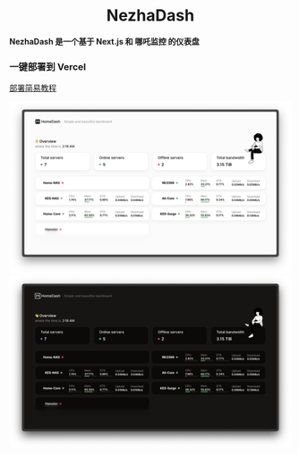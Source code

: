 <h1 align="center">NezhaDash</h1>

<strong>NezhaDash 是一个基于 Next.js 和 哪吒监控 的仪表盘</strong>
<br>

</div>

### 一键部署到 Vercel

[部署简易教程](https://buycoffee.top/blog/tech/nezha)
<br>

![screen-shot-one](/.github/shotOne.png)
![screen-shot-two](/.github/shotTwo.png)
